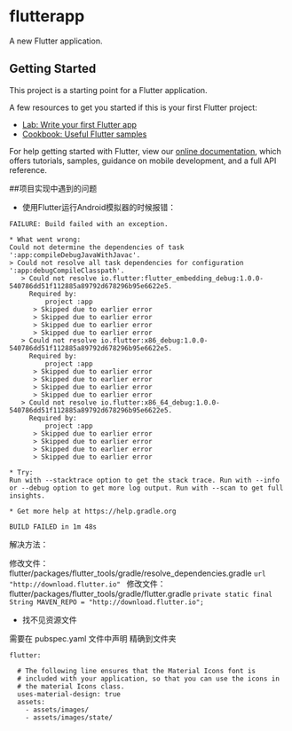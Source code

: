 # flutterapp

A new Flutter application.

## Getting Started

This project is a starting point for a Flutter application.

A few resources to get you started if this is your first Flutter project:

- [Lab: Write your first Flutter app](https://flutter.dev/docs/get-started/codelab)
- [Cookbook: Useful Flutter samples](https://flutter.dev/docs/cookbook)

For help getting started with Flutter, view our
[online documentation](https://flutter.dev/docs), which offers tutorials,
samples, guidance on mobile development, and a full API reference.

##项目实现中遇到的问题
+ 使用Flutter运行Android模拟器的时候报错：
```
FAILURE: Build failed with an exception.                                
                                                                        
* What went wrong:                                                      
Could not determine the dependencies of task ':app:compileDebugJavaWithJavac'.
> Could not resolve all task dependencies for configuration ':app:debugCompileClasspath'.
   > Could not resolve io.flutter:flutter_embedding_debug:1.0.0-540786dd51f112885a89792d678296b95e6622e5.
     Required by:                                                       
         project :app                                                   
      > Skipped due to earlier error                                    
      > Skipped due to earlier error                                    
      > Skipped due to earlier error                                    
      > Skipped due to earlier error                                    
   > Could not resolve io.flutter:x86_debug:1.0.0-540786dd51f112885a89792d678296b95e6622e5.
     Required by:                                                       
         project :app                                                   
      > Skipped due to earlier error                                    
      > Skipped due to earlier error                                    
      > Skipped due to earlier error                                    
      > Skipped due to earlier error                                    
   > Could not resolve io.flutter:x86_64_debug:1.0.0-540786dd51f112885a89792d678296b95e6622e5.
     Required by:                                                       
         project :app                                                   
      > Skipped due to earlier error                                    
      > Skipped due to earlier error                                    
      > Skipped due to earlier error                                    
      > Skipped due to earlier error                                    
                                                                        
* Try:                                                                  
Run with --stacktrace option to get the stack trace. Run with --info or --debug option to get more log output. Run with --scan to get full insights.
                                                                        
* Get more help at https://help.gradle.org                              
                                                                        
BUILD FAILED in 1m 48s 
```
 
解决方法：

修改文件：flutter/packages/flutter_tools/gradle/resolve_dependencies.gradle
`url "http://download.flutter.io" `
修改文件：flutter/packages/flutter_tools/gradle/flutter.gradle
`private static final String MAVEN_REPO = "http://download.flutter.io";`

+ 找不见资源文件 

需要在 pubspec.yaml 文件中声明 精确到文件夹
```
flutter:

  # The following line ensures that the Material Icons font is
  # included with your application, so that you can use the icons in
  # the material Icons class.
  uses-material-design: true
  assets:
    - assets/images/
    - assets/images/state/

```
